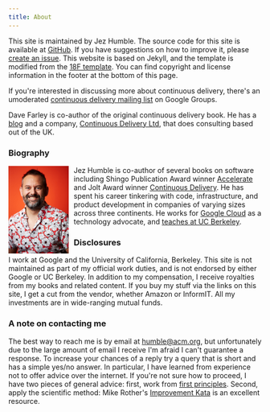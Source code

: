 ```yaml
---
title: About
---
```


This site is maintained by Jez Humble. The source code for this site is available at [GitHub](https://github.com/jezhumble/cdsite). If you have suggestions on how to improve it, please [create an issue](https://github.com/jezhumble/cdsite/issues). This website is based on Jekyll, and the template is modified from the [18F template](https://pages.18f.gov/guides-template/). You can find copyright and license information in the footer at the bottom of this page.

If you're interested in discussing more about continuous delivery, there's an umoderated [continuous delivery mailing list](https://groups.google.com/forum/#!forum/continuousdelivery) on Google Groups.

Dave Farley is co-author of the original continuous delivery book. He has a [blog](http://www.davefarley.net/) and a company, [Continuous Delivery Ltd](http://www.continuous-delivery.co.uk/), that does consulting based out of the UK.

### Biography ###

<a href="/images/jez_new.jpg"><img src="/images/jez_new.jpg" width="120px" style="padding-right:10px;float:left;" /></a>
Jez Humble is co-author of several books on software including Shingo Publication Award winner <a href="https://bit.ly/accelerate-jez">Accelerate</a> and Jolt Award winner <a href="http://www.amazon.com/dp/0321601912?tag=contindelive-20">Continuous Delivery</a>. He has spent his career tinkering with code, infrastructure, and product development in companies of varying sizes across three continents. He works for [Google Cloud](https://cloud.google.com/) as a technology advocate, and [teaches at UC Berkeley](http://www.ischool.berkeley.edu/people/faculty/jezhumble).

### Disclosures ###

I work at Google and the University of California, Berkeley. This site is not maintained as part of my official work duties, and is not endorsed by either Google or UC Berkeley. In addition to my compensation, I receive royalties from my books and related content. If you buy my stuff via the links on this site, I get a cut from the vendor, whether Amazon or InformIT. All my investments are in wide-ranging mutual funds.

### A note on contacting me ###

The best way to reach me is by email at humble@acm.org, but unfortunately due to the large amount of email I receive I'm afraid I can't guarantee a response. To increase your chances of a reply try a query that is short and has a simple yes/no answer. In particular, I have learned from experience not to offer advice over the internet. If you're not sure how to proceed, I have two pieces of general advice: first, work from [first principles](https://continuousdelivery.com/principles/). Second, apply the scientific method: Mike Rother's [Improvement Kata](http://www-personal.umich.edu/~mrother/Homepage.html) is an excellent resource.
